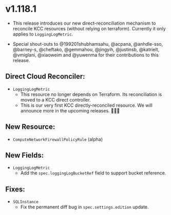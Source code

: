 # v1.118.1

* This release introduces our new direct-reconciliation mechanism to reconcile KCC resources (without relying on terraform). Currently it only applies to `LoggingLogMetric`.

* Special shout-outs to @199201shubhamsahu, @acpana, @anhdle-sso, @barney-s, @cheftako, @gemmahou, @jingyih, @justinsb, @katrielt, @vmiglani, @xiaoweim and @yuwenma for their
  contributions to this release. 

## Direct Cloud Reconciler:

* `LoggingLogMetric`
  * This resource no longer depends on Terraform. Its reconciliation is moved to a KCC direct controller.
  * This is our very first KCC directly-reconciled resource. We will announce more in the upcoming releases. 🎉🎉🎉

## New Resource:

* `ComputeNetworkFirewallPolicyRule` (alpha)

## New Fields:

* `LoggingLogMetric`
  * Add the `spec.loggingLogBucketRef` field to support bucket reference.

## Fixes:

* `SQLInstance`
  * Fix the permanent diff bug in `spec.settings.edition` update.
